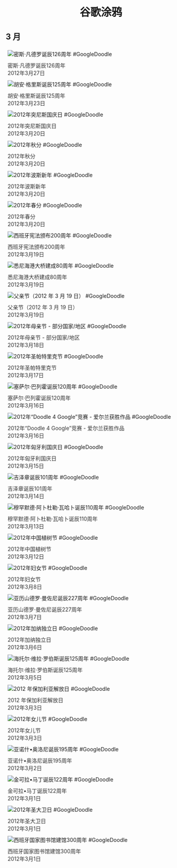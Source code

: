 
<h1 align="center"> 谷歌涂鸦 </h1>




## 3 月

<div class="image">


<img src="https://lh3.googleusercontent.com/Obr9bnbrEm_PoU4OGhURgvYrcCa6PWQn7HDG_kgc70-ITtHNoHMamPejHkH7GJ-tez6s4JAqdroSQCgTN3v6zYyz3fdGjDnLbCADkw5EOQ=s660" alt="密斯·凡德罗诞辰126周年 #GoogleDoodle" style="margin: 5px"/>
<div class="info" style="font-size: 14px; color:#333333; margin:5px"><div class="title">密斯·凡德罗诞辰126周年</div><div class="date">2012年3月27日</div></div>

<img src="https://lh3.googleusercontent.com/3A_-ojCrnjml_LiIfItG0_Xx1LJYvWG_ICwoplIiYRFxgr6L4uw_vHL8nsKjP6LtdFBJknYQ6x09HC-CJhDJ3o2vfD69DIQh39vUfaVg=s660" alt="胡安·格里斯诞辰125周年 #GoogleDoodle" style="margin: 5px"/>
<div class="info" style="font-size: 14px; color:#333333; margin:5px"><div class="title">胡安·格里斯诞辰125周年</div><div class="date">2012年3月23日</div></div>

<img src="https://lh3.googleusercontent.com/hXMSnnnK17inbOjeyLqFBx3HrKFKdAJlO0cuhNdwe3Yz0O4axkn9ULNFcaEi_zbL_oKUs3VvZM6sAVUB_-gwzDrLwN-ahxnefG0IYhA=s660" alt="2012年突尼斯国庆日 #GoogleDoodle" style="margin: 5px"/>
<div class="info" style="font-size: 14px; color:#333333; margin:5px"><div class="title">2012年突尼斯国庆日</div><div class="date">2012年3月20日</div></div>

<img src="https://lh3.googleusercontent.com/2qXSisrJyDKIya5ouYiCtVAEdZdM2HfTjduDaAVsk-v_SeZtoIZnu79Ol1xz14NfzU2xqV0PIX13I_sx5GQ4gdGyIsKhsgMazdk-2tQ=s660" alt="2012年秋分 #GoogleDoodle" style="margin: 5px"/>
<div class="info" style="font-size: 14px; color:#333333; margin:5px"><div class="title">2012年秋分</div><div class="date">2012年3月20日</div></div>

<img src="https://lh3.googleusercontent.com/Bo4-9K6wiEyWZr1x4IfvOeB_NFv8MGC8kqmS--hCUaR0B0puSgikWbDppKEeYSd2bxdhPT9wfcSPdX35aIjShic_UaI8AnK9kUrE1ZVWlg=s660" alt="2012年波斯新年 #GoogleDoodle" style="margin: 5px"/>
<div class="info" style="font-size: 14px; color:#333333; margin:5px"><div class="title">2012年波斯新年</div><div class="date">2012年3月20日</div></div>

<img src="https://lh3.googleusercontent.com/effFMzq4XvfrZPK0E_tvDivy7b-Kd2-Cmd8TvA-maCZK35whczbTdegzCTQBeA46bhHMIy0Eujntwy2v9vqSBDu-_nT-8eZJerDmkwpV=s660" alt="2012年春分 #GoogleDoodle" style="margin: 5px"/>
<div class="info" style="font-size: 14px; color:#333333; margin:5px"><div class="title">2012年春分</div><div class="date">2012年3月20日</div></div>

<img src="https://lh3.googleusercontent.com/CcF-3FdDgDO7fSiicgUF3MyBJp-vZkNO0Jd_L4xicshWnKVPp0EK8Y0sRB6ElDb3e-eEp9YnDmUwq2i4q-L-hZRvXv8hIlaSZfohj_EbSA=s660" alt="西班牙宪法颁布200周年 #GoogleDoodle" style="margin: 5px"/>
<div class="info" style="font-size: 14px; color:#333333; margin:5px"><div class="title">西班牙宪法颁布200周年</div><div class="date">2012年3月19日</div></div>

<img src="https://lh3.googleusercontent.com/kl8FAIuTdE0fqv0z1fBp_VI3dy8TytBnM4FQOOtRBoNmsk8QRJKP5MEOaE0sgVI4CnGbkt865GiEANapCpWObQS4v0PaP_iv7mCEMRAjQA=s660" alt="悉尼海港大桥建成80周年 #GoogleDoodle" style="margin: 5px"/>
<div class="info" style="font-size: 14px; color:#333333; margin:5px"><div class="title">悉尼海港大桥建成80周年</div><div class="date">2012年3月19日</div></div>

<img src="https://lh3.googleusercontent.com/DvbvoqkjdpgRaPCEz4WSIGVTZFlZa9vxOi6P0p9wIBWNyHJuvYG1mHikYDSwKLcFRUhrZ-YkPJgh25Is2YG4DMOvm8HzQHxGdRKQw4Ep=s660" alt="父亲节（2012 年 3 月 19 日） #GoogleDoodle" style="margin: 5px"/>
<div class="info" style="font-size: 14px; color:#333333; margin:5px"><div class="title">父亲节（2012 年 3 月 19 日）</div><div class="date">2012年3月19日</div></div>

<img src="https://lh3.googleusercontent.com/J4g4nt7IVPLV4XSM36keVRpr8Fj0Y_hcGIIOOfLZ01gchBaPY7Kls782mn-i-m_92YHGm8VwrbtNPWeDNMZPlMEKHzgiuR7vRWmpX0Q=s660" alt="2012年母亲节 - 部分国家/地区 #GoogleDoodle" style="margin: 5px"/>
<div class="info" style="font-size: 14px; color:#333333; margin:5px"><div class="title">2012年母亲节 - 部分国家/地区</div><div class="date">2012年3月18日</div></div>

<img src="https://lh3.googleusercontent.com/iBS3wnv77CDt_e9R1sPCKG-31eUIe3smegzjN4ImOlEz9MLmDWRmk0QbH9c0aJV2sf0RhZOYxxvJanFNxhUH-dcoy_ra3q4P2hemRe-4=s660" alt="2012年圣帕特里克节 #GoogleDoodle" style="margin: 5px"/>
<div class="info" style="font-size: 14px; color:#333333; margin:5px"><div class="title">2012年圣帕特里克节</div><div class="date">2012年3月17日</div></div>

<img src="https://lh3.googleusercontent.com/fGKO7dP1TwYAUiUJ696zvGBEvwDlayBZrgtkNox5Tml9s5OzsyzYAwmEadYU2fnMwBiKtnN5vLeCe1qZUa4r-05A9_qCbpyN4YO3G5Vd=s660" alt="塞萨尔·巴列霍诞辰120周年 #GoogleDoodle" style="margin: 5px"/>
<div class="info" style="font-size: 14px; color:#333333; margin:5px"><div class="title">塞萨尔·巴列霍诞辰120周年</div><div class="date">2012年3月16日</div></div>

<img src="https://lh3.googleusercontent.com/LNpqsGW9RUhDP9UGPCKQzbRcCfAY_YKdCWPxggSA4WwRaVse3M01uaFanpACncHc1sc0qX0bE1mNI-FqIjdSn256okWCr1RgZg6txNxQ=s660" alt="2012年“Doodle 4 Google”竞赛 - 爱尔兰获胜作品 #GoogleDoodle" style="margin: 5px"/>
<div class="info" style="font-size: 14px; color:#333333; margin:5px"><div class="title">2012年“Doodle 4 Google”竞赛 - 爱尔兰获胜作品</div><div class="date">2012年3月16日</div></div>

<img src="https://lh3.googleusercontent.com/7MAQkX6m9kabJtwMMuXC2fentz0nGfaoD4eO-I7M7AvtUVgxbdU1yTXXoa59Ve0bkO77F0Cw62peODrpVpxsq6GGUp9jQ4BCAOeVY7NS=s660" alt="2012年匈牙利国庆日 #GoogleDoodle" style="margin: 5px"/>
<div class="info" style="font-size: 14px; color:#333333; margin:5px"><div class="title">2012年匈牙利国庆日</div><div class="date">2012年3月15日</div></div>

<img src="https://lh3.googleusercontent.com/EskQJ5KtTmzdy3X9w29RRBxWAjYp1GtSShbKpVHGQlZCgr8waRFzlWbbVGgq6ZmQDhDFLaJaLk7-PAv3Wregpm8mzFAGOEU3lt-d8HbJWw=s660" alt="吉泽章诞辰101周年 #GoogleDoodle" style="margin: 5px"/>
<div class="info" style="font-size: 14px; color:#333333; margin:5px"><div class="title">吉泽章诞辰101周年</div><div class="date">2012年3月14日</div></div>

<img src="https://lh3.googleusercontent.com/Rp1fKG63Zgn1_kwOL7XOmaAaHqIwP0moCnIL-KMHhdsq64DiQJ1_inVk5cWLH-rSpMgwyvMcJ18kXbO_Hp4FqacqHlBM4oEaGkiEWV1d=s660" alt="穆罕默德·阿卜杜勒·瓦哈卜诞辰110周年 #GoogleDoodle" style="margin: 5px"/>
<div class="info" style="font-size: 14px; color:#333333; margin:5px"><div class="title">穆罕默德·阿卜杜勒·瓦哈卜诞辰110周年</div><div class="date">2012年3月13日</div></div>

<img src="https://lh3.googleusercontent.com/KvSW3DB-grN_d0eFO9TdVeEAnMzyVt2VLtfknxiWuchXDv6b2LLXaMWDijtrVjPY3xOzhfx_euwt2AY2r2rZt-krLVJ5ZUwRrPzDEL7OjQ=s660" alt="2012年中国植树节 #GoogleDoodle" style="margin: 5px"/>
<div class="info" style="font-size: 14px; color:#333333; margin:5px"><div class="title">2012年中国植树节</div><div class="date">2012年3月12日</div></div>

<img src="https://lh3.googleusercontent.com/NcV0wr4Hr73YYWlJIe8yspL_VbIpCytIhMqVpGQMET5ZI2VIi9KQtk3Rl7UNLAF3hlj7f1ZPV7zEfCWalBc5Sa3oxt_gvt9OCdNdd0U=s660" alt="2012年妇女节 #GoogleDoodle" style="margin: 5px"/>
<div class="info" style="font-size: 14px; color:#333333; margin:5px"><div class="title">2012年妇女节</div><div class="date">2012年3月8日</div></div>

<img src="https://lh3.googleusercontent.com/_T0qiYRrs2rO69Tu06rtVBjO5ayIjO0uNuXCtAPSRMeAKXz2MCA8VPrcadRopbNQVZ72zYJqO8I0wYR1rgDEHWQtxzwa8QrL9VkkY1_8=s660" alt="亚历山德罗·曼佐尼诞辰227周年 #GoogleDoodle" style="margin: 5px"/>
<div class="info" style="font-size: 14px; color:#333333; margin:5px"><div class="title">亚历山德罗·曼佐尼诞辰227周年</div><div class="date">2012年3月7日</div></div>

<img src="https://lh3.googleusercontent.com/QaYMyh5nMidGsIzfc_aQLZ0PSCpXwTPmytXkiaaL2WMzbgQY1nFxVsJgHPea7KfWkpcOaUfTCl0XBbXjWKZKePby8YXct2J__y7U3g3X=s660" alt="2012年加纳独立日 #GoogleDoodle" style="margin: 5px"/>
<div class="info" style="font-size: 14px; color:#333333; margin:5px"><div class="title">2012年加纳独立日</div><div class="date">2012年3月6日</div></div>

<img src="https://lh3.googleusercontent.com/iqHsdYItF_LXt126e2_kbXurT_O6JunYsPm3dFJptqPTMDyVwaRZ2IpKN52Gtr938b2V3wDqLjqp3L3vZQ392mAj66vEY6vzVoNiD2CL=s660" alt="海托尔·维拉·罗伯斯诞辰125周年 #GoogleDoodle" style="margin: 5px"/>
<div class="info" style="font-size: 14px; color:#333333; margin:5px"><div class="title">海托尔·维拉·罗伯斯诞辰125周年</div><div class="date">2012年3月5日</div></div>

<img src="https://lh3.googleusercontent.com/Z_ZO7yMgyA0XtfUjuYva66KbFb3QHa9zm_kSTRwIgy7dP0pOCAvDJGaHT-CSANX2tAFQQ5qtwFuTFjZfpWoAeAsFDT8F1vYIwfetsr_ABg=s660" alt="2012 年保加利亚解放日 #GoogleDoodle" style="margin: 5px"/>
<div class="info" style="font-size: 14px; color:#333333; margin:5px"><div class="title">2012 年保加利亚解放日</div><div class="date">2012年3月3日</div></div>

<img src="https://lh3.googleusercontent.com/0YrGeyMmKPXMqLeAUaSkzU2s_GL6CSuTw0F42wg3hdx_J8qo2HsShLPXG7M03rOXnhjMxxEwYxbGzQoSOrROMPkmDhmBj2F8TL3RSCc-aQ=s660" alt="2012年女儿节 #GoogleDoodle" style="margin: 5px"/>
<div class="info" style="font-size: 14px; color:#333333; margin:5px"><div class="title">2012年女儿节</div><div class="date">2012年3月3日</div></div>

<img src="//www.google.com/logos/2012/janos_arany-2012-hp.jpg" alt="亚诺什•奥洛尼诞辰195周年 #GoogleDoodle" style="margin: 5px"/>
<div class="info" style="font-size: 14px; color:#333333; margin:5px"><div class="title">亚诺什•奥洛尼诞辰195周年</div><div class="date">2012年3月2日</div></div>

<img src="https://lh3.googleusercontent.com/YI9bJrljZZM5Znra1nM0tG3bR4BXti_VCiFSGHxBR1P1VLG_OPFkI2oLFZASc-8ZlPksKsgOEEoARo2VEzbjIMFvVgUSpTiG5tuW7VBIpg=s660" alt="金可拉•马丁诞辰122周年 #GoogleDoodle" style="margin: 5px"/>
<div class="info" style="font-size: 14px; color:#333333; margin:5px"><div class="title">金可拉•马丁诞辰122周年</div><div class="date">2012年3月1日</div></div>

<img src="https://lh3.googleusercontent.com/bUf5D2l3a9y2zVENdAe6s7ZOvA7zdbPP18GrZl22D94rB0HVLs3GjA8p86nNpmTXSPPb_DxsJ1lK0o07dgAF1IhThH7yjHbk80z1qy8=s660" alt="2012年圣大卫日 #GoogleDoodle" style="margin: 5px"/>
<div class="info" style="font-size: 14px; color:#333333; margin:5px"><div class="title">2012年圣大卫日</div><div class="date">2012年3月1日</div></div>

<img src="https://lh3.googleusercontent.com/fUQsiBfcm7226zF5Y5xSBQnrlnOhkS-SUWchC512zcBwvISGYtHe_PjFvJ1j_ueVxD2BZJO3n1Rqww3bUn9dgZz0LY6DlwTwVhKr7BNN=s660" alt="西班牙国家图书馆建馆300周年 #GoogleDoodle" style="margin: 5px"/>
<div class="info" style="font-size: 14px; color:#333333; margin:5px"><div class="title">西班牙国家图书馆建馆300周年</div><div class="date">2012年3月1日</div></div>

</div>








